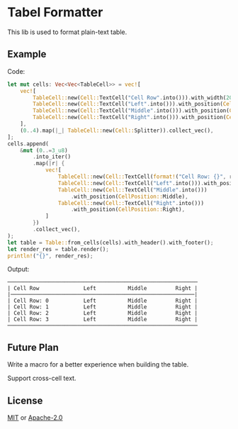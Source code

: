# Tabel Formatter

This lib is used to format plain-text table.

## Example

Code:

```rust
let mut cells: Vec<Vec<TableCell>> = vec![
    vec![
        TableCell::new(Cell::TextCell("Cell Row".into())).with_width(20),
        TableCell::new(Cell::TextCell("Left".into())).with_position(CellPosition::Left).with_width(10),
        TableCell::new(Cell::TextCell("Middle".into())).with_position(CellPosition::Middle).with_width(10),
        TableCell::new(Cell::TextCell("Right".into())).with_position(CellPosition::Right).with_width(10),
    ],
    (0..4).map(|_| TableCell::new(Cell::Splitter)).collect_vec(),
];
cells.append(
    &mut (0..=3_u8)
        .into_iter()
        .map(|r| {
            vec![
                TableCell::new(Cell::TextCell(format!("Cell Row: {}", r))),
                TableCell::new(Cell::TextCell("Left".into())).with_position(CellPosition::Left),
                TableCell::new(Cell::TextCell("Middle".into()))
                    .with_position(CellPosition::Middle),
                TableCell::new(Cell::TextCell("Right".into()))
                    .with_position(CellPosition::Right),
            ]
        })
        .collect_vec(),
);
let table = Table::from_cells(cells).with_header().with_footer();
let render_res = table.render();
println!("{}", render_res);
```

Output:
```
────────────────────────────────────────────────────────────
| Cell Row              Left          Middle         Right |
|──────────────────────────────────────────────────────────|
| Cell Row: 0           Left          Middle         Right |
| Cell Row: 1           Left          Middle         Right |
| Cell Row: 2           Left          Middle         Right |
| Cell Row: 3           Left          Middle         Right |
────────────────────────────────────────────────────────────
```

## Future Plan

Write a macro for a better experience when building the table.

Support cross-cell text.

## License

[MIT][MIT-License] or [Apache-2.0][Apache-License]

[MIT-License]: LICENSE-MIT
[Apache-License]: LICENSE-APACHE
